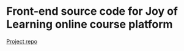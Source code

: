 # Front-end source code for Joy of Learning online course platform

[Project repo](https://github.com/MikaelTornwall/joyoflearning)

